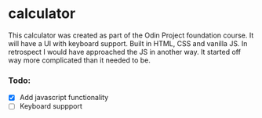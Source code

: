 # calculator

This calculator was created as part of the Odin Project foundation course. It will have a UI with keyboard support. Built in HTML, CSS and vanilla JS. 
In retrospect I would have approached the JS in another way. It started off way more complicated than it needed to be.

### Todo:
- [x] Add javascript functionality
- [ ] Keyboard suppport
